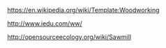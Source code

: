 https://en.wikipedia.org/wiki/Template:Woodworking


http://www.iedu.com/ww/


http://opensourceecology.org/wiki/Sawmill
